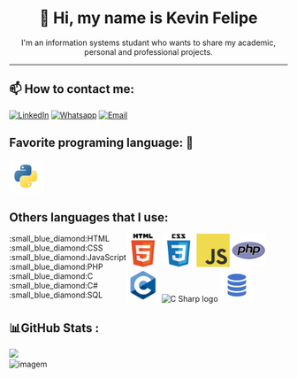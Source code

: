 <div align="center">
  
# 👋 Hi, my name is Kevin Felipe
<p>
  I'm an information systems studant who wants to share my academic, personal and professional projects.
</p>
</div>
<hr/>

<h2>📫 How to contact me:</h2> 

<a href="https://linkedin.com/in/kevin-felipe-2b4678217">![LinkedIn](https://img.shields.io/badge/LinkedIn-%230077B5.svg?logo=linkedin&logoColor=white&style=for-the-badge)<a>
<a href="https://wa.me/5511964011493">![Whatsapp](https://img.shields.io/badge/Whatsapp-008000?logo=whatsapp&logoColor=white&style=for-the-badge)</a>
<a href="mailto:kevinfelipe.gr@gmail.com">![Email](https://img.shields.io/badge/Email-8b0000?logo=gmail&logoColor=white&style=for-the-badge)</a>

## Favorite programing language: :snake:
<img src="https://raw.githubusercontent.com/github/explore/80688e429a7d4ef2fca1e82350fe8e3517d3494d/topics/python/python.png" height="60px" width="60px"/>

## Others languages that I use:
<div style="display:flex;">
  <div width="500px">
    :small_blue_diamond:HTML<br />
    :small_blue_diamond:CSS<br />
    :small_blue_diamond:JavaScript<br />
    :small_blue_diamond:PHP<br />
    :small_blue_diamond:C<br />
    :small_blue_diamond:C#<br />
    :small_blue_diamond:SQL
  </div>
  <div>
    <img src="https://raw.githubusercontent.com/github/explore/80688e429a7d4ef2fca1e82350fe8e3517d3494d/topics/html/html.png" alt="HTML logo" height="60px"/>
    <img src="https://raw.githubusercontent.com/github/explore/80688e429a7d4ef2fca1e82350fe8e3517d3494d/topics/css/css.png" alt="CSS logo" height="60px"/>
    <img src="https://raw.githubusercontent.com/github/explore/80688e429a7d4ef2fca1e82350fe8e3517d3494d/topics/javascript/javascript.png" alt="JavaScript logo" height="60px"/>
    <img src="https://raw.githubusercontent.com/github/explore/ccc16358ac4530c6a69b1b80c7223cd2744dea83/topics/php/php.png" alt="PHP logo" height="60px"/>
    <img src="https://raw.githubusercontent.com/github/explore/f3e22f0dca2be955676bc70d6214b95b13354ee8/topics/c/c.png" alt="C logo" height="60px"/>
    <img src="https://growiz.com.br/wp-content/uploads/2020/08/kisspng-c-programming-language-logo-microsoft-visual-stud-atlas-portfolio-5b899192d7c600.1628571115357423548838.png" alt="C Sharp logo" height="60px"/>
    <img src="https://raw.githubusercontent.com/github/explore/80688e429a7d4ef2fca1e82350fe8e3517d3494d/topics/sql/sql.png" alt="Structured Query Language logo" height="60px"/>
  </div>
</div>


## 📊GitHub Stats :
<div>
  <img src="https://github-readme-stats.vercel.app/api?username=KevinFGR&theme=transparent&hide_border=true&count_private=true" height="200px"/><br />
  <img src="https://github-readme-stats.vercel.app/api/top-langs/?username=KevinFGR&theme=transparent&hide_border=true&include_all_commits=true&count_private=true&layout=compact" alt="imagem" height="150px"/>
</div>
